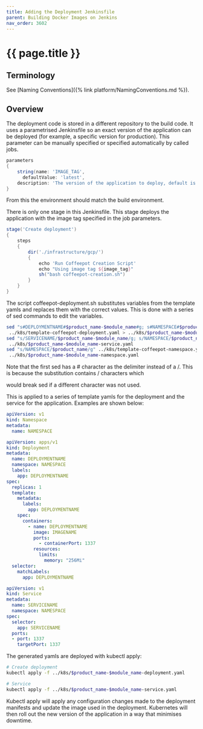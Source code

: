 ```yaml
---
title: Adding the Deployment Jenkinsfile
parent: Building Docker Images on Jenkins
nav_order: 3602
---
```


# {{ page.title }}

## Terminology

See [Naming Conventions]({% link platform/NamingConventions.md %}).

## Overview

The deployment code is stored in a different repository to the build code. It uses a parametrised Jenkinsfile so an exact version of the
 application can be deployed (for example, a specific version for production). This parameter can be manually specified or specified
 automatically by called jobs.

```groovy
parameters
{
    string(name: 'IMAGE_TAG',
      defaultValue: 'latest',
    description: 'The version of the application to deploy, default is latest if unspecified')
}
```

From this the environment should match the build environment.

There is only one stage in this Jenkinsfile. This stage deploys the application with the image tag specified in the job parameters.

```groovy
stage('Create deployment')
{
    steps
    {
        dir('./infrastructure/gcp/')
        {
            echo 'Run Coffeepot Creation Script'
            echo "Using image tag ${image_tag}"
            sh("bash coffeepot-creation.sh")
        }
    }
}
```

The script coffeepot-deployment.sh substitutes variables from the template yamls and replaces them with the correct values.
 This is done with a series of sed commands to edit the variables.

```bash
sed "s#DEPLOYMENTNAME#$product_name-$module_name#g; s#NAMESPACE#$product_name#g; s#IMAGENAME#$image_tag#g"
 ../k8s/template-coffeepot-deployment.yaml > ../k8s/$product_name-$module_name-deployment.yaml
sed "s/SERVICENAME/$product_name-$module_name/g; s/NAMESPACE/$product_name/g" ../k8s/template-coffeepot-service.yaml >
 ../k8s/$product_name-$module_name-service.yaml
sed "s/NAMESPACE/$product_name/g" ../k8s/template-coffeepot-namespace.yaml >
 ../k8s/$product_name-$module_name-namespace.yaml
```

Note that the first sed has a # character as the delimiter instead of a /. This is because the substitution contains / characters which

 would break sed if a different character was not used.

This is applied to a series of template yamls for the deployment and the service for the application. Examples are shown below:

```yaml
apiVersion: v1
kind: Namespace
metadata:
  name: NAMESPACE
```

```yaml
apiVersion: apps/v1
kind: Deployment
metadata:
  name: DEPLOYMENTNAME
  namespace: NAMESPACE
  labels:
    app: DEPLOYMENTNAME
spec:
  replicas: 1
  template:
    metadata:
      labels:
        app: DEPLOYMENTNAME
    spec:
      containers:
        - name: DEPLOYMENTNAME
          image: IMAGENAME
          ports:
            - containerPort: 1337
          resources:
            limits:
              memory: "256Mi"
  selector:
    matchLabels:
      app: DEPLOYMENTNAME
```

```yaml
apiVersion: v1
kind: Service
metadata:
  name: SERVICENAME
  namespace: NAMESPACE
spec:
  selector:
    app: SERVICENAME
  ports:
  - port: 1337
    targetPort: 1337
```

The generated yamls are deployed with kubectl apply:

```bash
# Create deployment
kubectl apply -f ../k8s/$product_name-$module_name-deployment.yaml

# Service
kubectl apply -f ../k8s/$product_name-$module_name-service.yaml
```

Kubectl apply will apply any configuration changes made to the deployment manifests and update the image used in the deployment.
 Kubernetes will then roll out the new version of the application in a way that minimises downtime.

